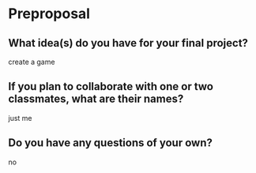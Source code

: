 # Preproposal

## What idea(s) do you have for your final project?

create a game

## If you plan to collaborate with one or two classmates, what are their names?

just me

## Do you have any questions of your own?

no
